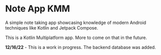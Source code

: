 # Note App KMM

A simple note taking app showcasing knowledge of modern Android techniques like Kotlin and Jetpack Compose. 

This is a Kotlin Multiplatform app. More to come on that in the future.

**12/16/22** - This is a work in progress. The backend database was added.